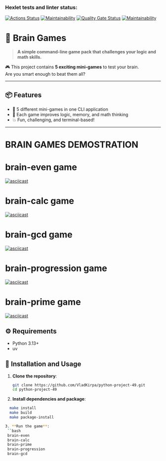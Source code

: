 ### Hexlet tests and linter status:
[![Actions Status](https://github.com/VladKirpa/python-project-49/actions/workflows/hexlet-check.yml/badge.svg)](https://github.com/VladKirpa/python-project-49/actions)
[![Maintainability](https://qlty.sh/gh/VladKirpa/projects/python-project-49/maintainability.svg)](https://qlty.sh/gh/VladKirpa/projects/python-project-49)
[![Quality Gate Status](https://sonarcloud.io/api/project_badges/measure?project=VladKirpa_python-project-49&metric=alert_status)](https://sonarcloud.io/dashboard?id=VladKirpa_python-project-49)
[![Maintainability](https://sonarcloud.io/api/project_badges/measure?project=VladKirpa_python-project-49&metric=sqale_rating)](https://sonarcloud.io/dashboard?id=VladKirpa_python-project-49)

# 🧠 Brain Games

> **A simple command-line game pack that challenges your logic and math skills.**

🎮 This project contains **5 exciting mini-games** to test your brain.  
Are you smart enough to beat them all?

---

## 📦 Features

- 🧩 5 different mini-games in one CLI application
- 🧠 Each game improves logic, memory, and math thinking
- 💥 Fun, challenging, and terminal-based!

---

# BRAIN GAMES DEMOSTRATION

# brain-even game
[![asciicast](https://asciinema.org/a/KDhXSXPHiEt8ZTRcd7bhMcLGk.svg)](https://asciinema.org/a/KDhXSXPHiEt8ZTRcd7bhMcLGk)

# brain-calc game 
[![asciicast](https://asciinema.org/a/xJ3phwdtsA7wY71uSU9btfpAG.svg)](https://asciinema.org/a/xJ3phwdtsA7wY71uSU9btfpAG)

# brain-gcd game 
[![asciicast](https://asciinema.org/a/FeWwaMja5mM4wRgH2X8JDGW2m.svg)](https://asciinema.org/a/FeWwaMja5mM4wRgH2X8JDGW2m)

# brain-progression game
[![asciicast](https://asciinema.org/a/9JB0t5neht1tQ0EVg9AyEXndZ.svg)](https://asciinema.org/a/9JB0t5neht1tQ0EVg9AyEXndZ)


# brain-prime game
[![asciicast](https://asciinema.org/a/2qo4nLGFu8eelI7COG9NsGdpC.svg)](https://asciinema.org/a/2qo4nLGFu8eelI7COG9NsGdpC)



## ⚙️ Requirements

- Python 3.13+
- uv 

## 🚀 Installation and Usage

1. **Clone the repository**:
   ```bash
   git clone https://github.com/VladKirpa/python-project-49.git
   cd python-project-49

2. **Install dependencies and package**:
  ```bash
    make install
    make build
    make package-install

3. **Run the game**:
   ``bash
   brain-even
   brain-calc
   brain-prime
   brain-progression
   brain-gcd

